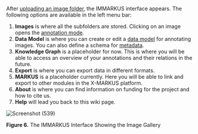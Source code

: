 After [uploading an image folder](https://github.com/rsimon/immarkus/wiki/04-Uploading-Images), the IMMARKUS interface appears. The following options are available in the left menu bar:

1.	**Images** is where all the subfolders are stored. Clicking on an image opens the [annotation mode](https://github.com/rsimon/immarkus/wiki/04-Annotating-Images).
2.	**Data Model** is where you can create or edit a [data model](https://github.com/rsimon/immarkus/wiki/03-Designing-a-Data-Model) for annotating images. You can also define a schema for [metadata](https://github.com/rsimon/immarkus/wiki/05-Working-with-Metadata).
3.	**Knowledge Graph** is a placeholder for now. This is where you will be able to access an overview of your annotations and their relations in the future.
4.	**Export** is where you can export data in different formats.
5.	**MARKUS** is a placeholder currently. Here you will be able to link and export to other modules in the X-MARKUS platform.
6. **About** is where you can find information on funding for the project and how to cite us.
7. **Help** will lead you back to this wiki page.


![Screenshot (539)](https://github.com/rsimon/immarkus/assets/128056738/1da828a5-87fa-42ae-8ac4-b35bdd55bc61)


**Figure 6.** The IMMARKUS Interface Showing the Image Gallery